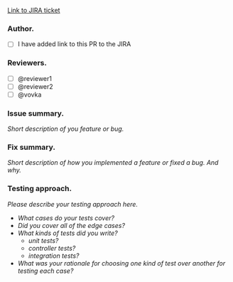 [Link to JIRA ticket](https://ssu-jira.softserveinc.com/browse/LR-)

### Author.

- [ ] I have added link to this PR to the JIRA

### Reviewers.

- [ ] @reviewer1
- [ ] @reviewer2
- [ ] @vovka

### Issue summary.

*Short description of you feature or bug.*

### Fix summary. 

_Short description of how you implemented a feature or fixed a bug. And why._

### Testing approach.

_Please describe your testing approach here._
* _What cases do your tests cover?_
* _Did you cover all of the edge cases?_
* _What kinds of tests did you write?_
  * _unit tests?_
  * _controller tests?_
  * _integration tests?_
* _What was your rationale for choosing one kind of test over another for testing each case?_
